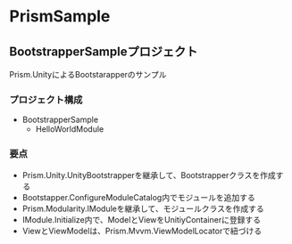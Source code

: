 # PrismSample

## BootstrapperSampleプロジェクト

Prism.UnityによるBootstarapperのサンプル

### プロジェクト構成

- BootstrapperSample
    - HelloWorldModule

### 要点

- Prism.Unity.UnityBootstrapperを継承して、Bootstrapperクラスを作成する
- Bootstapper.ConfigureModuleCatalog内でモジュールを追加する
- Prism.Modularity.IModuleを継承して、モジュールクラスを作成する
- IModule.Initialize内で、ModelとViewをUnitiyContainerに登録する
- ViewとViewModelは、Prism.Mvvm.ViewModelLocatorで紐づける

